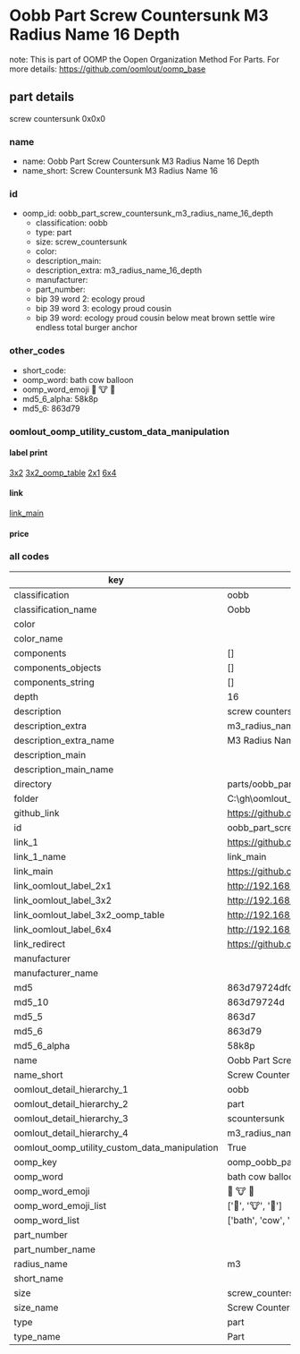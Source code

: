 # Oobb Part Screw Countersunk M3 Radius Name 16 Depth  

note: This is part of OOMP the Oopen Organization Method For Parts. For more details: https://github.com/oomlout/oomp_base

##  part details
  



screw countersunk 0x0x0



### name
* name: Oobb Part Screw Countersunk M3 Radius Name 16 Depth
* name_short: Screw Countersunk M3 Radius Name 16
### id
* oomp_id: oobb_part_screw_countersunk_m3_radius_name_16_depth
  * classification: oobb
  * type: part
  * size: screw_countersunk
  * color: 
  * description_main: 
  * description_extra: m3_radius_name_16_depth
  * manufacturer: 
  * part_number: 
  * bip 39 word 2: ecology proud
  * bip 39 word 3: ecology proud cousin
  * bip 39 word: ecology proud cousin below meat brown settle wire endless total burger anchor

### other_codes
* short_code: 
* oomp_word: bath cow balloon
* oomp_word_emoji :bath: :cow: :balloon:
* md5_6_alpha: 58k8p
* md5_6: 863d79






### oomlout_oomp_utility_custom_data_manipulation
#### label print
[3x2](http://192.168.1.245:1112/?label=oomp%2058k8p)
[3x2_oomp_table](http://192.168.1.108:1112/?label=oomp%2058k8p)
[2x1](http://192.168.1.242:1112/?label=oomp%2058k8p)
[6x4](http://192.168.1.55:1112/?label=oomp%2058k8p)    

#### link

[link_main](https://github.com/oomlout/oomlout_oobb_version_4_generated_parts/tree/main/navigation_oomp/oobb/part/screw_countersunk//m3_radius_name_16_depth/part)                              

#### price







### all codes 
| key | value |  
| --- | --- |  
| classification | oobb |  
| classification_name | Oobb |  
| color |  |  
| color_name |  |  
| components | [] |  
| components_objects | [] |  
| components_string | [] |  
| depth | 16 |  
| description | screw countersunk 0x0x0 |  
| description_extra | m3_radius_name_16_depth |  
| description_extra_name | M3 Radius Name 16 Depth |  
| description_main |  |  
| description_main_name |  |  
| directory | parts/oobb_part_screw_countersunk_m3_radius_name_16_depth |  
| folder | C:\gh\oomlout_oobb_version_4_generated_parts\parts\oobb_part_screw_countersunk_m3_radius_name_16_depth |  
| github_link | https://github.com/oomlout/oomlout_oomp_part_src/tree/main/parts/oobb_part_screw_countersunk_m3_radius_name_16_depth |  
| id | oobb_part_screw_countersunk_m3_radius_name_16_depth |  
| link_1 | https://github.com/oomlout/oomlout_oobb_version_4_generated_parts/tree/main/navigation_oomp/oobb/part/screw_countersunk//m3_radius_name_16_depth/part |  
| link_1_name | link_main |  
| link_main | https://github.com/oomlout/oomlout_oobb_version_4_generated_parts/tree/main/navigation_oomp/oobb/part/screw_countersunk//m3_radius_name_16_depth/part |  
| link_oomlout_label_2x1 | http://192.168.1.242:1112/?label=oomp%2058k8p |  
| link_oomlout_label_3x2 | http://192.168.1.245:1112/?label=oomp%2058k8p |  
| link_oomlout_label_3x2_oomp_table | http://192.168.1.108:1112/?label=oomp%2058k8p |  
| link_oomlout_label_6x4 | http://192.168.1.55:1112/?label=oomp%2058k8p |  
| link_redirect | https://github.com/oomlout/oomlout_oobb_version_4_generated_parts/tree/main/parts/hardware_screw_countersunk_m3_16 |  
| manufacturer |  |  
| manufacturer_name |  |  
| md5 | 863d79724dfc388c7445014c62eb3230 |  
| md5_10 | 863d79724d |  
| md5_5 | 863d7 |  
| md5_6 | 863d79 |  
| md5_6_alpha | 58k8p |  
| name | Oobb Part Screw Countersunk M3 Radius Name 16 Depth |  
| name_short | Screw Countersunk M3 Radius Name 16 |  
| oomlout_detail_hierarchy_1 | oobb |  
| oomlout_detail_hierarchy_2 | part |  
| oomlout_detail_hierarchy_3 | scountersunk |  
| oomlout_detail_hierarchy_4 | m3_radius_name_16_depth |  
| oomlout_oomp_utility_custom_data_manipulation | True |  
| oomp_key | oomp_oobb_part_screw_countersunk_m3_radius_name_16_depth |  
| oomp_word | bath cow balloon |  
| oomp_word_emoji | :bath: :cow: :balloon: |  
| oomp_word_emoji_list | [':bath:', ':cow:', ':balloon:'] |  
| oomp_word_list | ['bath', 'cow', 'balloon'] |  
| part_number |  |  
| part_number_name |  |  
| radius_name | m3 |  
| short_name |  |  
| size | screw_countersunk |  
| size_name | Screw Countersunk |  
| type | part |  
| type_name | Part |  
